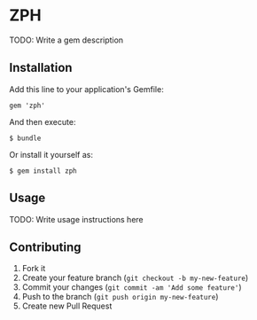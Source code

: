 # ZPH

TODO: Write a gem description

## Installation

Add this line to your application's Gemfile:

    gem 'zph'

And then execute:

    $ bundle

Or install it yourself as:

    $ gem install zph

## Usage

TODO: Write usage instructions here

## Contributing

1. Fork it
2. Create your feature branch (`git checkout -b my-new-feature`)
3. Commit your changes (`git commit -am 'Add some feature'`)
4. Push to the branch (`git push origin my-new-feature`)
5. Create new Pull Request

